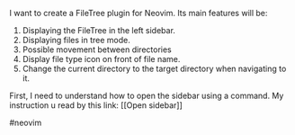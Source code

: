 I want to create a FileTree plugin for Neovim.
Its main features will be:

1. Displaying the FileTree in the left sidebar.
2. Displaying files in tree mode.
3. Possible movement between directories
4. Display file type icon on front of file name.
5. Change the current directory to the target directory when navigating to it.

First, I need to understand how to open the sidebar using a command.
My instruction u read by this link: [[Open sidebar]] 

#neovim